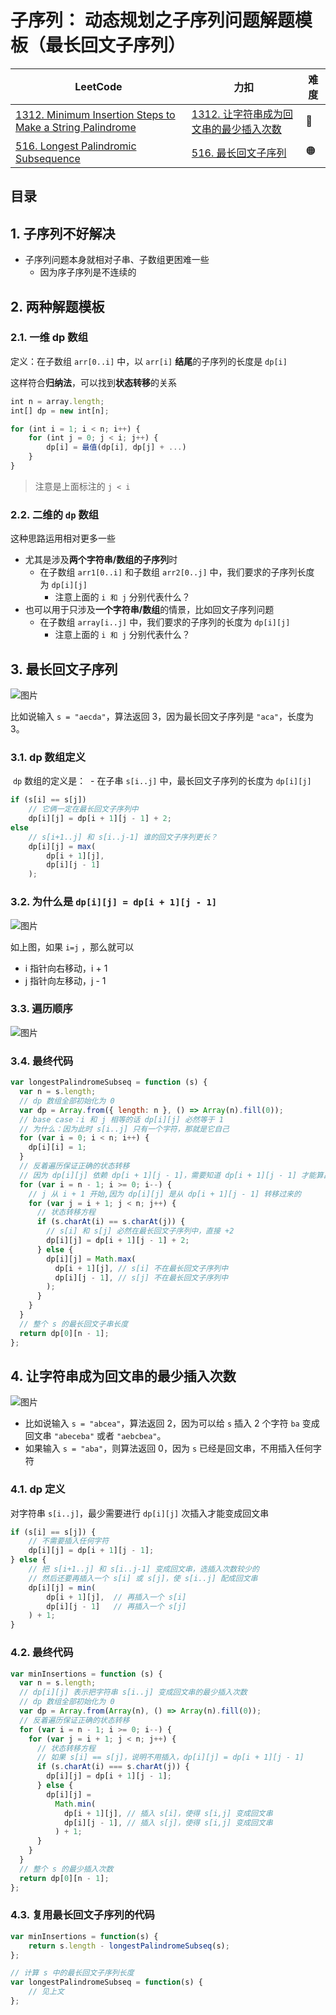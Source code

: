 
# 子序列： 动态规划之子序列问题解题模板（最长回文子序列）


| LeetCode                                                                                                                                        | 力扣                                                                                                          | 难度  |
| ----------------------------------------------------------------------------------------------------------------------------------------------- | ----------------------------------------------------------------------------------------------------------- | --- |
| [1312. Minimum Insertion Steps to Make a String Palindrome](https://leetcode.com/problems/minimum-insertion-steps-to-make-a-string-palindrome/) | [1312. 让字符串成为回文串的最少插入次数](https://leetcode.cn/problems/minimum-insertion-steps-to-make-a-string-palindrome/) | 🔴  |
| [516. Longest Palindromic Subsequence](https://leetcode.com/problems/longest-palindromic-subsequence/)                                          | [516. 最长回文子序列](https://leetcode.cn/problems/longest-palindromic-subsequence/)                               | 🟠  |

## 目录
<!-- toc -->
 ## 1. 子序列不好解决 

- 子序列问题本身就相对子串、子数组更困难一些
	- 因为序子序列是不连续的

## 2. 两种解题模板

### 2.1. 一维 dp 数组

定义：在子数组 `arr[0..i]` 中，以 `arr[i]` **结尾**的子序列的长度是 `dp[i]`

这样符合**归纳法**，可以找到**状态转移**的关系

```javascript hl:5
int n = array.length;
int[] dp = new int[n];

for (int i = 1; i < n; i++) {
    for (int j = 0; j < i; j++) {
        dp[i] = 最值(dp[i], dp[j] + ...)
    }
}
```

> 注意是上面标注的 `j < i`

### 2.2. 二维的 `dp` 数组

这种思路运用相对更多一些
- 尤其是涉及**两个字符串/数组的子序列**时
	- 在子数组 `arr1[0..i]` 和子数组 `arr2[0..j]` 中，我们要求的子序列长度为 `dp[i][j]`
		- 注意上面的 `i 和 j` 分别代表什么？
- 也可以用于只涉及**一个字符串/数组**的情景，比如回文子序列问题
	- 在子数组 `array[i..j]` 中，我们要求的子序列的长度为 `dp[i][j]`
		- 注意上面的 `i 和 j` 分别代表什么？

## 3. 最长回文子序列

![图片](https://832-1310531898.cos.ap-beijing.myqcloud.com/999.%20Obsidian@832/files/20241111-10.png)

比如说输入 `s = "aecda"`，算法返回 3，因为最长回文子序列是 `"aca"`，长度为 3。
### 3.1. dp 数组定义

 `dp` 数组的定义是：
 - 在子串 `s[i..j]` 中，最长回文子序列的长度为 `dp[i][j]`

```javascript
if (s[i] == s[j])
    // 它俩一定在最长回文子序列中
    dp[i][j] = dp[i + 1][j - 1] + 2;
else
    // s[i+1..j] 和 s[i..j-1] 谁的回文子序列更长？
    dp[i][j] = max(
	    dp[i + 1][j], 
	    dp[i][j - 1]
    );
```

### 3.2. 为什么是 `dp[i][j] = dp[i + 1][j - 1]` 

![图片](https://832-1310531898.cos.ap-beijing.myqcloud.com/999.%20Obsidian@832/files/20241111-13.png)

如上图，如果 `i=j` ，那么就可以
- i 指针向右移动，i + 1
- j 指针向左移动，j - 1

### 3.3. 遍历顺序

![图片](https://832-1310531898.cos.ap-beijing.myqcloud.com/999.%20Obsidian@832/files/20241111-11.png)
### 3.4. 最终代码

```javascript
var longestPalindromeSubseq = function (s) {
  var n = s.length;
  // dp 数组全部初始化为 0
  var dp = Array.from({ length: n }, () => Array(n).fill(0));
  // base case：i 和 j 相等的话 dp[i][j] 必然等于 1
  // 为什么：因为此时 s[i..j] 只有一个字符，那就是它自己
  for (var i = 0; i < n; i++) {
    dp[i][i] = 1;
  }
  // 反着遍历保证正确的状态转移
  // 因为 dp[i][j] 依赖 dp[i + 1][j - 1]，需要知道 dp[i + 1][j - 1] 才能算出 dp[i][j]
  for (var i = n - 1; i >= 0; i--) {
    // j 从 i + 1 开始,因为 dp[i][j] 是从 dp[i + 1][j - 1] 转移过来的
    for (var j = i + 1; j < n; j++) {
      // 状态转移方程
      if (s.charAt(i) == s.charAt(j)) {
        // s[i] 和 s[j] 必然在最长回文子序列中，直接 +2
        dp[i][j] = dp[i + 1][j - 1] + 2;
      } else {
        dp[i][j] = Math.max(
          dp[i + 1][j], // s[i] 不在最长回文子序列中
          dp[i][j - 1], // s[j] 不在最长回文子序列中
        );
      }
    }
  }
  // 整个 s 的最长回文子串长度
  return dp[0][n - 1];
};
```

## 4. 让字符串成为回文串的最少插入次数

![图片](https://832-1310531898.cos.ap-beijing.myqcloud.com/999.%20Obsidian@832/files/20241111-12.png)

- 比如说输入 `s = "abcea"`，算法返回 2，因为可以给 `s` 插入 2 个字符 `ba` 变成回文串 `"abeceba"` 或者 `"aebcbea"`。
- 如果输入 `s = "aba"`，则算法返回 0，因为 `s` 已经是回文串，不用插入任何字符

### 4.1. dp 定义

对字符串 `s[i..j]`，最少需要进行 `dp[i][j]` 次插入才能变成回文串

```javascript hl:3
if (s[i] == s[j]) {
    // 不需要插入任何字符
    dp[i][j] = dp[i + 1][j - 1];
} else {
    // 把 s[i+1..j] 和 s[i..j-1] 变成回文串，选插入次数较少的
    // 然后还要再插入一个 s[i] 或 s[j]，使 s[i..j] 配成回文串
    dp[i][j] = min(
	    dp[i + 1][j],  // 再插入一个 s[i]
	    dp[i][j - 1]   // 再插入一个 s[j]
	) + 1;
}
```

### 4.2. 最终代码

```javascript
var minInsertions = function (s) {
  var n = s.length;
  // dp[i][j] 表示把字符串 s[i..j] 变成回文串的最少插入次数
  // dp 数组全部初始化为 0
  var dp = Array.from(Array(n), () => Array(n).fill(0));
  // 反着遍历保证正确的状态转移
  for (var i = n - 1; i >= 0; i--) {
    for (var j = i + 1; j < n; j++) {
      // 状态转移方程
      // 如果 s[i] == s[j]，说明不用插入，dp[i][j] = dp[i + 1][j - 1]
      if (s.charAt(i) === s.charAt(j)) {
        dp[i][j] = dp[i + 1][j - 1];
      } else {
        dp[i][j] =
          Math.min(
            dp[i + 1][j], // 插入 s[i]，使得 s[i,j] 变成回文串
            dp[i][j - 1], // 插入 s[j]，使得 s[i,j] 变成回文串
          ) + 1;
      }
    }
  }
  // 整个 s 的最少插入次数
  return dp[0][n - 1];
};

```

### 4.3. 复用最长回文子序列的代码

```javascript hl:2
var minInsertions = function(s) {
    return s.length - longestPalindromeSubseq(s);
};

// 计算 s 中的最长回文子序列长度
var longestPalindromeSubseq = function(s) {
    // 见上文
};
```


